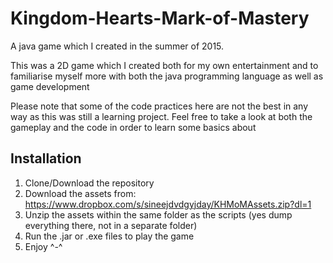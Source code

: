 # Kingdom-Hearts-Mark-of-Mastery
A java game which I created in the summer of 2015.

This was a 2D game which I created both for my own entertainment and to familiarise myself more with both the java programming language as well as game development

Please note that some of the code practices here are not the best in any way as this was still a learning project. Feel free to take a look at both the gameplay and the code in order to learn some basics about 

## Installation 
1) Clone/Download the repository
2) Download the assets from: https://www.dropbox.com/s/sineejdvdgyjday/KHMoMAssets.zip?dl=1
3) Unzip the assets within the same folder as the scripts (yes dump everything there, not in a separate folder)
4) Run the .jar or .exe files to play the game
5) Enjoy ^-^
